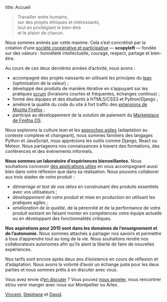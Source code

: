 title: Accueil

> Travailler entre humains,  
> sur des projets éthiques et intéressants,  
> tout en privilégiant le bien-être  
> et le plaisir de chacun.

Nous sommes animés par cette maxime. Cela s’est concrétisé par la création d’une [société coopérative et participative](https://fr.wikipedia.org/wiki/Soci%C3%A9t%C3%A9_coop%C3%A9rative_et_participative) — **scopyleft** — fondée sur des valeurs : honnêteté intellectuelle, courage, respect, partage et bien-être.

Au cours de ces deux dernières années d’activité, nous avons :

* accompagné des projets naissants en utilisant les principes du [lean](https://fr.wikipedia.org/wiki/Lean) (optimisation de la valeur) ;
* développé des produits de manière itérative en s’appuyant sur les pratiques [scrum](https://fr.wikipedia.org/wiki/Scrum_%28m%C3%A9thode%29) (livraisons courtes et fréquentes, échanges continus) ;
* formé des équipes et des étudiants à HTML5/CSS3 et Python/Django ;
* amélioré la qualité du code du site à fort traffic des [extensions de Mozilla Firefox](https://addons.mozilla.org/) ;
* participé au développement de la solution de paiement du [Marketplace de Firefox OS](https://marketplace.firefox.com/).

Nous explorons la culture *lean* et les [approches agiles](https://fr.wikipedia.org/wiki/M%C3%A9thode_agile) (adaptation au contexte complexe et changeant), nous sommes familiers des langages Python et JavaScript, nous apprécions les outils comme Django, React ou Meteor. Nous partageons nos connaissances à travers des formations, des conférences et des événements informels.

**Nous sommes un laboratoire d’expériences bienveillantes.** Nous souhaitons concevoir [des applications utiles](/projets/) en vous accompagnant aussi bien dans votre réflexion que dans sa réalisation. Nous pouvons collaborer aux trois stades de votre produit :

* *démarrage et test de vos idées* en construisant des produits essentiels avec vos utilisateurs ;
* *développement de votre produit* et mise en production en utilisant les pratiques agiles ;
* *amélioration de la qualité*, de la pérennité et de la performance de votre produit existant en faisant monter en compétences votre équipe actuelle ou en développant des fonctionnalités critiques.

**Nos aspirations pour 2015 sont dans les domaines de l’enseignement et de l’autonomie.** Nous sommes attachés à partager nos savoirs et permettre à tous d’apprendre tout au long de la vie. Nous souhaitons rendre nos collaborateurs autonomes afin qu’ils aient la liberté de faire de nouvelles expériences.

Nos tarifs sont encore après deux ans d’existence en cours de réflexion et d’adaptation. Nous avons la volonté d’avoir un échange juste pour les deux parties et nous sommes prêts à en discuter avec vous.

Vous avez envie d’<a href="m&#x61;ilto:bonjour%40scopyleft&#46;fr">en discuter</a> ? Vous pouvez <a href="tel:+33684935823">nous appeler</a>, nous rencontrer et/ou venir manger avec nous sur Montpellier ou Arles.

<span class="signature"><a href="http://vinyll.github.com/">Vincent</a>, <a href="m&#x61;ilto:stephane.langlois%40scopyleft&#46;fr">Stéphane</a> et <a href="https://larlet.fr/david/">David</a>.</span>
